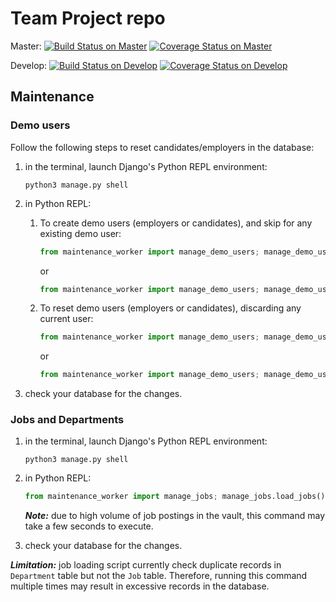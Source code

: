 # Team Project repo


Master: 
[![Build Status on Master](https://travis-ci.com/gcivil-nyu-org/fall2019-cs-gy-6063-team-one.svg?token=amzqTtkAvZH6KRzygZox&branch=master)](https://travis-ci.com/gcivil-nyu-org/fall2019-cs-gy-6063-team-one)
[![Coverage Status on Master](https://coveralls.io/repos/github/gcivil-nyu-org/fall2019-cs-gy-6063-team-one/badge.svg?branch=master&service=github)](https://coveralls.io/github/gcivil-nyu-org/fall2019-cs-gy-6063-team-one?branch=master&service=github)

Develop: 
[![Build Status on Develop](https://travis-ci.com/gcivil-nyu-org/fall2019-cs-gy-6063-team-one.svg?token=amzqTtkAvZH6KRzygZox&branch=develop)](https://travis-ci.com/gcivil-nyu-org/fall2019-cs-gy-6063-team-one)
[![Coverage Status on Develop](https://coveralls.io/repos/github/gcivil-nyu-org/fall2019-cs-gy-6063-team-one/badge.svg?branch=develop&service=github)](https://coveralls.io/github/gcivil-nyu-org/fall2019-cs-gy-6063-team-one?branch=develop&service=github)



## Maintenance


### Demo users

Follow the following steps to reset candidates/employers in the database:

1. in the terminal, launch Django's Python REPL environment:
    ```shell
    python3 manage.py shell
    ```

2. in Python REPL:

    1. To create demo users (employers or candidates), and skip for any existing demo user:
    
        ```python
        from maintenance_worker import manage_demo_users; manage_demo_users.create_demo_employers()
        ```
        
        or
        
        ```python
        from maintenance_worker import manage_demo_users; manage_demo_users.create_demo_candidates()
        ```
        
    2. To reset demo users (employers or candidates), discarding any current user:
    
        ```python
        from maintenance_worker import manage_demo_users; manage_demo_users.reset_demo_employers()
        ```

        or

        ```python
        from maintenance_worker import manage_demo_users; manage_demo_users.reset_demo_candidates()
        ```

3. check your database for the changes.

### Jobs and Departments

1. in the terminal, launch Django's Python REPL environment:

     ```shell
    python3 manage.py shell
    ```

2. in Python REPL:

    ```python
    from maintenance_worker import manage_jobs; manage_jobs.load_jobs()
    ```

    ***Note:*** due to high volume of job postings in the vault, this command may take a few seconds to execute.

3. check your database for the changes.

***Limitation:*** job loading script currently check duplicate records in `Department` table but not the `Job` table. Therefore, running this command multiple times may result in excessive records in the database.
